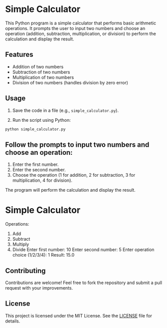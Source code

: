 # Simple Calculator

This Python program is a simple calculator that performs basic arithmetic operations. It prompts the user to input two numbers and choose an operation (addition, subtraction, multiplication, or division) to perform the calculation and display the result.

## Features

- Addition of two numbers
- Subtraction of two numbers
- Multiplication of two numbers
- Division of two numbers (handles division by zero error)

## Usage

1. Save the code in a file (e.g., `simple_calculator.py`).

2. Run the script using Python:

```bash
python simple_calculator.py
```

## Follow the prompts to input two numbers and choose an operation:

1. Enter the first number.
2. Enter the second number.
3. Choose the operation (1 for addition, 2 for subtraction, 3 for multiplication, 4 for division).

The program will perform the calculation and display the result.

Simple Calculator
=================
Operations:
1. Add
2. Subtract
3. Multiply
4. Divide
Enter first number: 10
Enter second number: 5
Enter operation choice (1/2/3/4): 1
Result: 15.0

## Contributing
Contributions are welcome! Feel free to fork the repository and submit a pull request with your improvements.

## License
This project is licensed under the MIT License. See the [LICENSE](https://github.com/SubhodeepRoy17/CODESOFT/blob/main/LICENSE) file for details.
